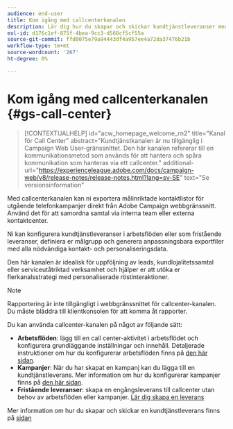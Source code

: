 ```yaml
---
audience: end-user
title: Kom igång med callcenterkanalen
description: Lär dig hur du skapar och skickar kundtjänstleveranser med Adobe Campaign Web
exl-id: d176c1ef-875f-4bea-9cc3-d568cf5cf55a
source-git-commit: ffd0075e79a94443df4a957ee4a72da37476b21b
workflow-type: tm+mt
source-wordcount: '267'
ht-degree: 0%

---
```


# Kom igång med callcenterkanalen {#gs-call-center}

>[!CONTEXTUALHELP]
>id="acw_homepage_welcome_rn2"
>title="Kanal för Call Center"
>abstract="Kundtjänstkanalen är nu tillgänglig i Campaign Web User-gränssnittet. Den här kanalen refererar till en kommunikationsmetod som används för att hantera och spåra kommunikation som hanteras via ett callcenter."
>additional-url="https://experienceleague.adobe.com/docs/campaign-web/v8/release-notes/release-notes.html?lang=sv-SE" text="Se versionsinformation"

Med callcenterkanalen kan ni exportera målinriktade kontaktlistor för utgående telefonkampanjer direkt från Adobe Campaign webbgränssnitt. Använd det för att samordna samtal via interna team eller externa kontaktcenter.

Ni kan konfigurera kundtjänstleveranser i arbetsflöden eller som fristående leveranser, definiera er målgrupp och generera anpassningsbara exportfiler med alla nödvändiga kontakt- och personaliseringsdata.

Den här kanalen är idealisk för uppföljning av leads, kundlojalitetssamtal eller serviceutåtriktad verksamhet och hjälper er att utöka er flerkanalsstrategi med personaliserade röstinteraktioner.

>[!NOTE]
>
>Rapportering är inte tillgängligt i webbgränssnittet för callcenter-kanalen. Du måste bläddra till klientkonsolen för att komma åt rapporter.

Du kan använda callcenter-kanalen på något av följande sätt:

* **Arbetsflöden**: lägg till en call center-aktivitet i arbetsflödet och konfigurera grundläggande inställningar och innehåll. Detaljerade instruktioner om hur du konfigurerar arbetsflöden finns på [den här sidan](../workflows/gs-workflow-creation.md).
* **Kampanjer**: När du har skapat en kampanj kan du lägga till en kundtjänstleverans. Mer information om hur du konfigurerar kampanjer finns på [den här sidan](../campaigns/gs-campaigns.md).
* **Fristående leveranser**: skapa en engångsleverans till callcenter utan behov av arbetsflöden eller kampanjer. [Lär dig skapa en leverans](../msg/gs-deliveries.md)

Mer information om hur du skapar och skickar en kundtjänstleverans finns på [sidan](../call-center/create-call-center.md)
